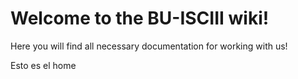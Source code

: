 # Welcome to the BU-ISCIII wiki!

Here you will find all necessary documentation for working with us!

Esto es el home